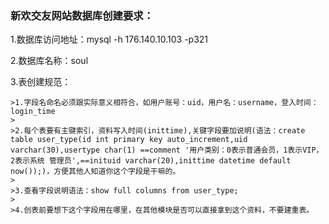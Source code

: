 ### 新欢交友网站数据库创建要求：

1.数据库访问地址：mysql -h 176.140.10.103 -p321

2.数据库名称：soul

3.表创建规范：

	>1.字段名命名必须跟实际意义相符合，如用户账号：uid，用户名：username，登入时间：login_time
	>
	>2.每个表要有主键索引，资料写入时间(inittime),关键字段要加说明(语法：create table user_type(id int primary key auto_increment,uid varchar(30),usertype char(1) ==comment '用户类别：0表示普通会员，1表示VIP，2表示系统 管理员',==inituid varchar(20),inittime datetime default now());)，方便其他人知道你这个字段是干嘛的。
	>
	>3.查看字段说明语法：show full columns from user_type;
	>
	>4.创表前要想下这个字段用在哪里，在其他模块是否可以直接拿到这个资料，不要建重表。



